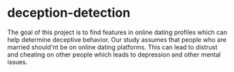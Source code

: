 # deception-detection
The goal of this project is to find features in online dating profiles which can help determine deceptive behavior. Our study assumes that people who are married should'nt be on online dating platforms. This can lead to distrust and cheating on other people which leads to depression and other mental issues.
